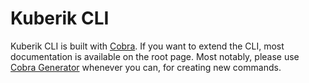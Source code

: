 # Kuberik CLI

Kuberik CLI is built with [Cobra](https://github.com/spf13/cobra). If you want to extend the CLI, most documentation is available on the root page.
Most notably, please use [Cobra Generator](https://github.com/spf13/cobra/blob/master/cobra/README.md) whenever you can, for creating new commands.
